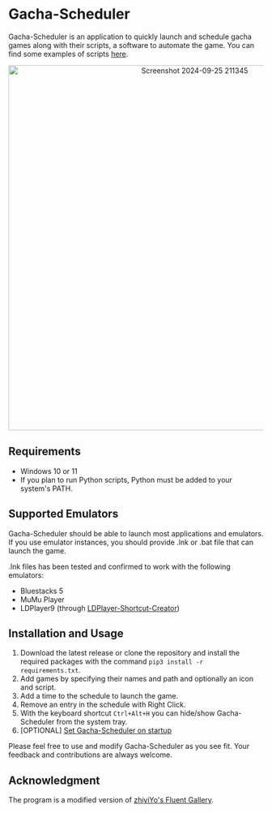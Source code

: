 # Gacha-Scheduler
Gacha-Scheduler is an application to quickly launch and schedule gacha games along with their scripts, a software to automate the game. You can find some examples of scripts [here](https://github.com/stars/LmeSzinc/lists/awesome-nijigen-mobile-game-bots).
<p align="center">
<img width="720" alt="Screenshot 2024-09-25 211345" src="https://github.com/user-attachments/assets/efbdaf38-21e0-4b4e-ac02-d5d7077ceec4">
</p>
  
## Requirements
- Windows 10 or 11
- If you plan to run Python scripts, Python must be added to your system's PATH.

## Supported Emulators
Gacha-Scheduler should be able to launch most applications and emulators.
If you use emulator instances, you should provide .lnk or .bat file that can launch the game.

.lnk files has been tested and confirmed to work with the following emulators:
- Bluestacks 5
- MuMu Player
- LDPlayer9 (through [LDPlayer-Shortcut-Creator](https://github.com/shazzaam7/LDPlayer-Shortcut-Creator))

## Installation and Usage
1. Download the latest release or clone the repository and install the required packages with the command `pip3 install -r requirements.txt`.
2. Add games by specifying their names and path and optionally an icon and script.
3. Add a time to the schedule to launch the game.
4. Remove an entry in the schedule with Right Click.
5. With the keyboard shortcut `Ctrl+Alt+H` you can hide/show Gacha-Scheduler from the system tray.
6. [OPTIONAL] [Set Gacha-Scheduler on startup](https://support.microsoft.com/en-us/windows/add-an-app-to-run-automatically-at-startup-in-windows-10-150da165-dcd9-7230-517b-cf3c295d89dd)

Please feel free to use and modify Gacha-Scheduler as you see fit. Your feedback and contributions are always welcome.

## Acknowledgment
The program is a modified version of [zhiyiYo's Fluent Gallery](https://github.com/zhiyiYo/PyQt-Fluent-Widgets).
